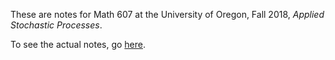 These are notes for Math 607 at the University of Oregon, Fall 2018, *Applied Stochastic Processes*.

To see the actual notes, go [here](https://petrelharp.github.io/stoch_proc_notes/index.html).
